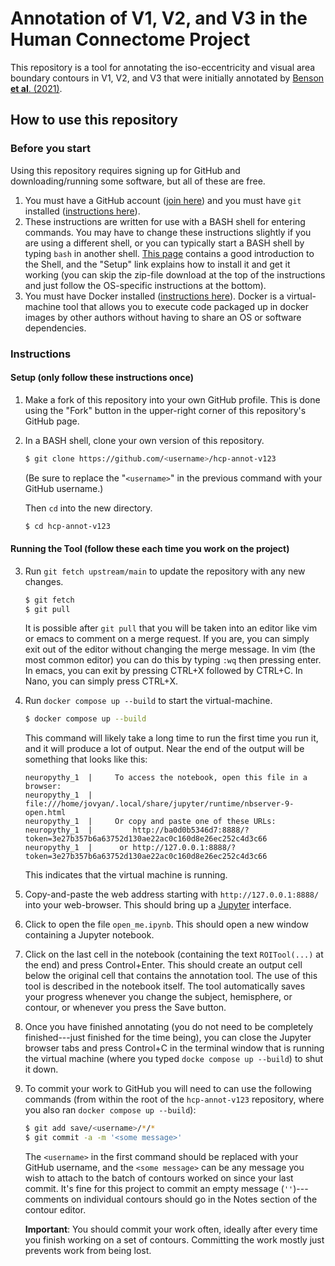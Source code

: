 # Annotation of V1, V2, and V3 in the Human Connectome Project

This repository is a tool for annotating the iso-eccentricity and visual area boundary contours in V1, V2, and V3 that were initially annotated by [Benson **et al**. (2021)](https://doi.org/10.1101/2020.12.30.424856).

## How to use this repository

### Before you start

Using this repository requires signing up for GitHub and downloading/running some software, but all of these are free.

1. You must have a GitHub account ([join here](https://github.com/join)) and you must have `git` installed ([instructions here](https://git-scm.com/book/en/v2/Getting-Started-Installing-Git)).
2. These instructions are written for use with a BASH shell for entering commands. You may have to change these instructions slightly if you are using a different shell, or you can typically start a BASH shell by typing `bash` in another shell. [This page](https://swcarpentry.github.io/shell-novice/) contains a good introduction to the Shell, and the "Setup" link explains how to install it and get it working (you can skip the zip-file download at the top of the instructions and just follow the OS-specific instructions at the bottom).
3. You must have Docker installed ([instructions here](https://docs.docker.com/get-docker/)). Docker is a virtual-machine tool that allows you to execute code packaged up in docker images by other authors without having to share an OS or software dependencies.

### Instructions

#### Setup (only follow these instructions once)

1. Make a fork of this repository into your own GitHub profile. This is done using the "Fork" button in the upper-right corner of this repository's GitHub page.
2. In a BASH shell, clone your own version of this repository.

   ```bash
   $ git clone https://github.com/<username>/hcp-annot-v123
   ```
   
   (Be sure to replace the "`<username>`" in the previous command with your GitHub username.)
   
   Then `cd` into the new directory.
   
   ```bash
   $ cd hcp-annot-v123
   ```

#### Running the Tool (follow these each time you work on the project)

3. Run `git fetch upstream/main` to update the repository with any new changes.
   
   ```bash
   $ git fetch
   $ git pull
   ```
   
   It is possible after `git pull` that you will be taken into an editor like vim or emacs to comment on a merge request. If you are, you can simply exit out of the editor without changing the merge message. In vim (the most common editor) you can do this by typing `:wq` then pressing enter. In emacs, you can exit by pressing CTRL+X followed by CTRL+C. In Nano, you can simply press CTRL+X.
   
4. Run `docker compose up --build` to start the virtual-machine.

   ```bash
   $ docker compose up --build
   ```
   
   This command will likely take a long time to run the first time you run it, and it will produce a lot of output. Near the end of the output will be something that looks like this:
   
   ```
   neuropythy_1  |     To access the notebook, open this file in a browser:
   neuropythy_1  |         file:///home/jovyan/.local/share/jupyter/runtime/nbserver-9-open.html
   neuropythy_1  |     Or copy and paste one of these URLs:
   neuropythy_1  |         http://ba0d0b5346d7:8888/?token=3e27b357b6a63752d130ae22ac0c160d8e26ec252c4d3c66
   neuropythy_1  |      or http://127.0.0.1:8888/?token=3e27b357b6a63752d130ae22ac0c160d8e26ec252c4d3c66
   ```
   
   This indicates that the virtual machine is running.
5. Copy-and-paste the web address starting with `http://127.0.0.1:8888/` into your web-browser. This should bring up a [Jupyter](https://jupyter.org/) interface.
6. Click to open the file `open_me.ipynb`. This should open a new window containing a Jupyter notebook.
6. Click on the last cell in the notebook (containing the text `ROITool(...)` at the end) and press Control+Enter. This should create an output cell below the original cell that contains the annotation tool. The use of this tool is described in the notebook itself. The tool automatically saves your progress whenever you change the subject, hemisphere, or contour, or whenever you press the Save button.
7. Once you have finished annotating (you do not need to be completely finished---just finished for the time being), you can close the Jupyter browser tabs and press Control+C in the terminal window that is running the virtual machine (where you typed `docke compose up --build`) to shut it down.
8. To commit your work to GitHub you will need to can use the following commands (from within the root of the `hcp-annot-v123` repository, where you also ran `docker compose up --build`):

   ```bash
   $ git add save/<username>/*/*
   $ git commit -a -m '<some message>'
   ```
   
   The `<username>` in the first command should be replaced with your GitHub username, and the `<some message>` can be any message you wish to attach to the batch of contours worked on since your last commit. It's fine for this project to commit an empty message (`''`)---comments on individual contours should go in the Notes section of the contour editor.
   
   **Important**: You should commit your work often, ideally after every time you finish working on a set of contours. Committing the work mostly just prevents work from being lost.
